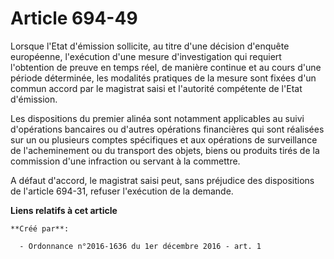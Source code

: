 # Article 694-49

Lorsque l'Etat d'émission sollicite, au titre d'une décision d'enquête  européenne, l'exécution d'une mesure d'investigation
qui requiert  l'obtention de preuve en temps réel, de manière continue et au cours  d'une période déterminée, les modalités
pratiques de la mesure sont  fixées d'un commun accord par le magistrat saisi et l'autorité  compétente de l'Etat
d'émission. 

Les dispositions  du premier alinéa sont notamment applicables au suivi d'opérations  bancaires ou d'autres opérations
financières qui sont réalisées sur un  ou plusieurs comptes spécifiques et aux opérations de surveillance de  l'acheminement
ou du transport des objets, biens ou produits tirés de la  commission d'une infraction ou servant à la commettre. 

A défaut d'accord, le magistrat saisi peut, sans préjudice des  dispositions de l'article 694-31, refuser l'exécution de la
demande.

**Liens relatifs à cet article**

	**Créé par**:

	  - Ordonnance n°2016-1636 du 1er décembre 2016 - art. 1
